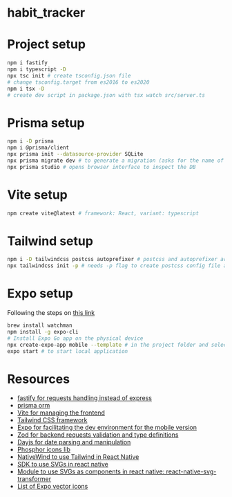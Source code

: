# habit_tracker

# Project setup

```bash
npm i fastify
npm i typescript -D
npx tsc init # create tsconfig.json file
# change tsconfig.target from es2016 to es2020
npm i tsx -D
# create dev script in package.json with tsx watch src/server.ts
```

# Prisma setup

```bash
npm i -D prisma
npm i @prisma/client
npx prisma init --datasource-provider SQLite
npx prisma migrate dev # to generate a migration (asks for the name of the migration that will be concatenated to the name of the migration file)
npx prisma studio # opens browser interface to inspect the DB
```

# Vite setup

```bash
npm create vite@latest # framework: React, variant: typescript
```

# Tailwind setup

```bash
npm i -D tailwindcss postcss autoprefixer # postcss and autoprefixer are only required for the web project
npx tailwindcss init -p # needs -p flag to create postcss config file and integrate with Vite (to initialize tailwind on the mobile folder you don't need the -p flag)
```

# Expo setup

Following the steps on [this link](https://react-native.rocketseat.dev/expo-managed/macos)

```bash
brew install watchman
npm install -g expo-cli
# Install Expo Go app on the physical device
npx create-expo-app mobile --template # in the project folder and select template Basic (Typescript)
expo start # to start local application
```

# Resources

- [fastify for requests handling instead of express](https://www.fastify.io/)
- [prisma orm](https://www.prisma.io/)
- [Vite for managing the frontend](https://vitejs.dev/)
- [Tailwind CSS framework](https://tailwindcss.com/)
- [Expo for facilitating the dev environment for the mobile version](https://expo.dev/)
- [Zod for backend requests validation and type definitions](https://www.npmjs.com/package/zod)
- [Dayjs for date parsing and manipulation](https://www.npmjs.com/package/dayjs)
- [Phosphor icons lib](https://phosphoricons.com/)
- [NativeWind to use Tailwind in React Native](https://www.nativewind.dev/)
- [SDK to use SVGs in react native](https://docs.expo.dev/versions/latest/sdk/svg/)
- [Module to use SVGs as components in react native: react-native-svg-transformer](https://github.com/kristerkari/react-native-svg-transformer)
- [List of Expo vector icons](https://oblador.github.io/react-native-vector-icons/)
